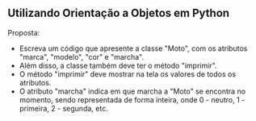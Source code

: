 ## Utilizando Orientação a Objetos em Python

Proposta:
  - Escreva um código que apresente a classe "Moto", com os atributos "marca", "modelo", "cor" e "marcha".
  - Além disso, a classe também deve ter o método "imprimir".
  - O método "imprimir" deve mostrar na tela os valores de todos os atributos.
  - O atributo "marcha" indica em que marcha a "Moto" se encontra no momento, sendo representada de forma inteira, onde 0 - neutro, 1 - primeira, 2 - segunda, etc.

